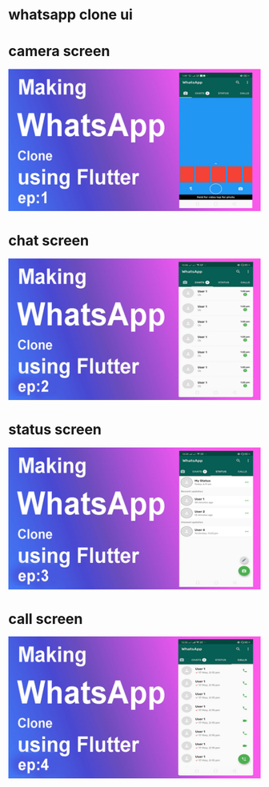 # whatsapp clone ui

# camera screen
![title](thum.jpg)
# chat screen
![title](chat_screen.jpg)
# status screen
![title](status_screen.jpg)
# call screen
![title](call_screen.jpg)

